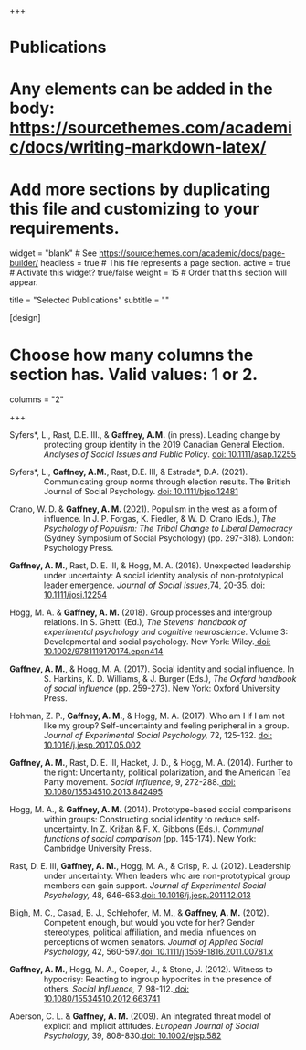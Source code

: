 +++
# Publications
# Any elements can be added in the body: https://sourcethemes.com/academic/docs/writing-markdown-latex/
# Add more sections by duplicating this file and customizing to your requirements.

widget = "blank"  # See https://sourcethemes.com/academic/docs/page-builder/
headless = true  # This file represents a page section.
active = true  # Activate this widget? true/false
weight = 15  # Order that this section will appear.

title = "Selected Publications"
subtitle = ""

[design]
  # Choose how many columns the section has. Valid values: 1 or 2.
  columns = "2"

+++
<p style="margin-left: 60px; text-indent: -60px;">Syfers*, L., Rast, D.E. III., & <b>Gaffney, A.M.</b> (in press). Leading change by protecting group identity in the 2019 Canadian General Election. <i>Analyses of Social Issues and Public Policy</i>. <a href="https://doi.org/10.1111/asap.12255">doi: 10.1111/asap.12255</a></p>

<p style="margin-left: 60px; text-indent: -60px;">Syfers*, L., <b>Gaffney, A.M.</b>, Rast, D.E. III, & Estrada*, D.A. (2021). Communicating group norms through election results. The British Journal of Social Psychology. <a href= https://doi.org/10.1111/bjso.12481> doi: 10.1111/bjso.12481</a></p> 

<p style="margin-left: 60px; text-indent: -60px;">Crano, W. D. & <b>Gaffney, A. M. </b>(2021). Populism in the west as a form of influence. In J. P. Forgas, K. Fiedler, & W. D. Crano (Eds.), <i>The Psychology of Populism: The Tribal Change to Liberal Democracy</i> (Sydney Symposium of Social Psychology) (pp. 297-318). London: Psychology Press.</p> 

<p style="margin-left: 60px; text-indent: -60px;"><b>Gaffney, A. M.</b>, Rast, D. E. III, & Hogg, M. A. (2018). Unexpected leadership under uncertainty: A social identity analysis of non-prototypical leader emergence. <i>Journal of Social Issues</i>,74, 20-35.<a href= https://spssi.onlinelibrary.wiley.com/doi/10.1111/josi.12254> doi: 10.1111/josi.12254</a></p>

<p style="margin-left: 60px; text-indent: -60px;">Hogg, M. A. & <b>Gaffney, A. M.</b>  (2018). Group processes and intergroup relations. In S. Ghetti (Ed.), <i>The Stevens’ handbook of experimental psychology and cognitive neuroscience.</i> Volume 3: Developmental and social psychology. New York: Wiley.<a href= "https://www.researchgate.net/profile/Amber-Gaffney/publication/324268458_Group_Processes_and_Intergroup_Relations/links/5e225ab7458515ba208fbe51/Group-Processes-and-Intergroup-Relations.pdf"> doi: 10.1002/9781119170174.epcn414</a></p>

<p style="margin-left: 60px; text-indent: -60px;"><b>Gaffney, A. M.</b>, & Hogg, M. A. (2017). Social identity and social influence. In S. Harkins, K. D. Williams, & J. Burger (Eds.),<i> The Oxford handbook of social influence</i> (pp. 259-273). New York: Oxford University Press.</p> 

<p style="margin-left: 60px; text-indent: -60px;">Hohman, Z. P., <b>Gaffney, A. M.</b>, & Hogg, M. A. (2017). Who am I if I am not like my group? Self-uncertainty and feeling peripheral in a group. <i>Journal of Experimental Social Psychology,</i> 72, 125-132. <a href= https://www.researchgate.net/publication/316839519_Who_am_I_if_I_am_not_like_my_group_Self-uncertainty_and_feeling_peripheral_in_a_group>doi: 10.1016/j.jesp.2017.05.002</a></p>

<p style="margin-left: 60px; text-indent: -60px;"><b>Gaffney, A. M.</b>, Rast, D. E. III, Hacket, J. D., & Hogg, M. A. (2014).  Further to the right: Uncertainty, political polarization, and the American Tea Party movement. <i>Social Influence,</i> 9, 272-288.<a href= "https://www.tandfonline.com/doi/full/10.1080/15534510.2013.842495"> doi: 10.1080/15534510.2013.842495</a></p>

<p style="margin-left: 60px; text-indent: -60px;">Hogg, M. A., & <b>Gaffney, A. M.</b> (2014). Prototype-based social comparisons within groups: Constructing social identity to reduce self-uncertainty. In Z. Križan & F. X. Gibbons (Eds.). <i>Communal functions of social comparison</i> (pp. 145-174). New York: Cambridge University Press.</p> 

 <p style="margin-left: 60px; text-indent: -60px;">Rast, D. E. III, <b>Gaffney, A. M.</b>, Hogg, M. A., & Crisp, R. J. (2012). Leadership under uncertainty: When leaders who are non-prototypical group members can gain support.<i> Journal of Experimental Social Psychology, </i>48, 646-653.<a href= "https://www.sciencedirect.com/science/article/abs/pii/S0022103111003039">doi: 10.1016/j.jesp.2011.12.013</a></p>

<p style="margin-left: 60px; text-indent: -60px;">Bligh, M. C., Casad, B. J., Schlehofer, M. M., & <b>Gaffney, A. M.</b> (2012). Competent enough, but would you vote for her? Gender stereotypes, political affiliation, and media influences on perceptions of women senators. <i>Journal of Applied Social Psychology,</i> 42, 560-597.<a href= "https://onlinelibrary.wiley.com/doi/abs/10.1111/j.1559-1816.2011.00781.x">doi: 10.1111/j.1559-1816.2011.00781.x</a> </p>

<p style="margin-left: 60px; text-indent: -60px;"><b>Gaffney, A. M.</b>, Hogg, M. A., Cooper, J., & Stone, J. (2012). Witness to hypocrisy: Reacting to ingroup hypocrites in the presence of others. <i>Social Influence,</i> 7, 98-112.<a href= "https://www.tandfonline.com/doi/full/10.1080/15534510.2012.663741"> doi: 10.1080/15534510.2012.663741</a>  </p>

<p style="margin-left: 60px; text-indent: -60px;">Aberson, C. L. & <b>Gaffney, A. M.</b> (2009). An integrated threat model of explicit and implicit attitudes.<i> European Journal of Social Psychology,</i> 39, 808-830.<a href="https://onlinelibrary.wiley.com/doi/abs/10.1002/ejsp.582">doi: 10.1002/ejsp.582</a> </p>









